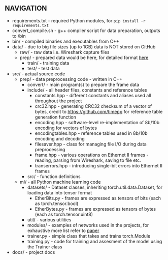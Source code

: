 ## NAVIGATION
- requirements.txt - required Python modules, for `pip install -r requirements.txt`
- convert_compile.sh - g++ compiler script for data preparation, outputs to /bin
- bin/ - compiled binaries and executables from C++ 
- data/ - due to big file sizes (up to 1GB) data is NOT stored on GitHub
  - raw/ - raw data i.e. Wireshark capture files
  - prep/ - prepared data would be here, for detailed format [here](data_format.md) 
    - train/ - training data
    - test/  - test data
- src/ - actual source code
  - prep/ - data preprocessing code - written in C++
    - convert/ - main program(s) to prepare the frame data
    - include/ - all header files, constants and reference tables
      - constants.hpp - different constants and aliases used all throughout the project
      - crc32.hpp - generating CRC32 checksum of a vector of bytes, credit to https://github.com/timepp 
      for reference table generation function
      - encoding.hpp - software-level re-implementation of 8b/10b encoding for vectors of bytes
      - encodingtables.hpp - reference tables used in 8b/10b encoding and decoding
      - filesaver.hpp - class for managing file I/O during data preprocessing
      - frame.hpp - various operations on Ethernet II frames - reading, parsing from Wireshark, 
      saving to file etc.
      - transerrors.hpp - introducing single-bit errors into Ethernet II frames
    - src/ - function definitions 
  - ml/ - all Python machine learning code
    - datasets/ - Dataset classes, inheriting torch.util.data.Dataset, for loading data into tensor format
      - EtherBits.py - frames are expressed as tensors of bits (each as torch.tensor.bool)
      - EtherBytes.py - frames are expressed as tensors of bytes (each as torch.tensor.uint8)
    - util/ - various utilities
    - modules/ - examples of networks used in the projects, for exhaustive more list refer to 
    [paper](paper.pdf)
    - trainer.py - simple class that takes and trains torch.Module
    - training.py - code for training and assesment of the model using the Trainer class
- docs/ - project docs
